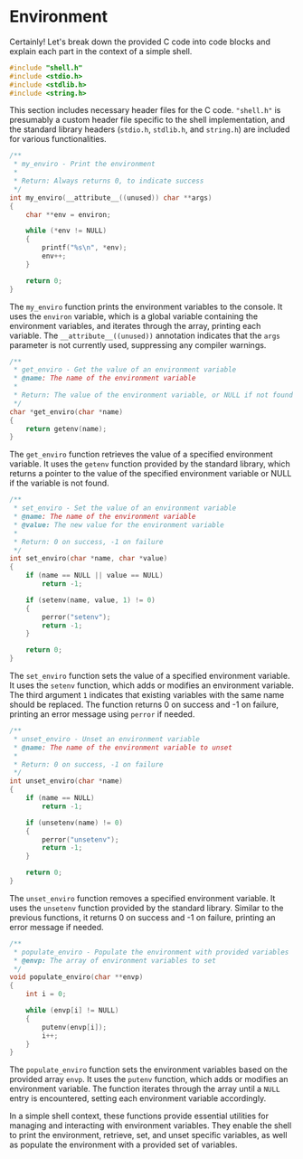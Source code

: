 # Environment

Certainly! Let's break down the provided C code into code blocks and explain each part in the context of a simple shell.

```c
#include "shell.h"
#include <stdio.h>
#include <stdlib.h>
#include <string.h>
```

This section includes necessary header files for the C code. `"shell.h"` is presumably a custom header file specific to the shell implementation, and the standard library headers (`stdio.h`, `stdlib.h`, and `string.h`) are included for various functionalities.

```c
/**
 * my_enviro - Print the environment
 *
 * Return: Always returns 0, to indicate success
 */
int my_enviro(__attribute__((unused)) char **args)
{
    char **env = environ;

    while (*env != NULL)
    {
        printf("%s\n", *env);
        env++;
    }

    return 0;
}
```

The `my_enviro` function prints the environment variables to the console. It uses the `environ` variable, which is a global variable containing the environment variables, and iterates through the array, printing each variable. The `__attribute__((unused))` annotation indicates that the `args` parameter is not currently used, suppressing any compiler warnings.

```c
/**
 * get_enviro - Get the value of an environment variable
 * @name: The name of the environment variable
 *
 * Return: The value of the environment variable, or NULL if not found
 */
char *get_enviro(char *name)
{
    return getenv(name);
}
```

The `get_enviro` function retrieves the value of a specified environment variable. It uses the `getenv` function provided by the standard library, which returns a pointer to the value of the specified environment variable or NULL if the variable is not found.

```c
/**
 * set_enviro - Set the value of an environment variable
 * @name: The name of the environment variable
 * @value: The new value for the environment variable
 *
 * Return: 0 on success, -1 on failure
 */
int set_enviro(char *name, char *value)
{
    if (name == NULL || value == NULL)
        return -1;

    if (setenv(name, value, 1) != 0)
    {
        perror("setenv");
        return -1;
    }

    return 0;
}
```

The `set_enviro` function sets the value of a specified environment variable. It uses the `setenv` function, which adds or modifies an environment variable. The third argument `1` indicates that existing variables with the same name should be replaced. The function returns 0 on success and -1 on failure, printing an error message using `perror` if needed.

```c
/**
 * unset_enviro - Unset an environment variable
 * @name: The name of the environment variable to unset
 *
 * Return: 0 on success, -1 on failure
 */
int unset_enviro(char *name)
{
    if (name == NULL)
        return -1;

    if (unsetenv(name) != 0)
    {
        perror("unsetenv");
        return -1;
    }

    return 0;
}
```

The `unset_enviro` function removes a specified environment variable. It uses the `unsetenv` function provided by the standard library. Similar to the previous functions, it returns 0 on success and -1 on failure, printing an error message if needed.

```c
/**
 * populate_enviro - Populate the environment with provided variables
 * @envp: The array of environment variables to set
 */
void populate_enviro(char **envp)
{
    int i = 0;

    while (envp[i] != NULL)
    {
        putenv(envp[i]);
        i++;
    }
}
```

The `populate_enviro` function sets the environment variables based on the provided array `envp`. It uses the `putenv` function, which adds or modifies an environment variable. The function iterates through the array until a `NULL` entry is encountered, setting each environment variable accordingly.

In a simple shell context, these functions provide essential utilities for managing and interacting with environment variables. They enable the shell to print the environment, retrieve, set, and unset specific variables, as well as populate the environment with a provided set of variables.
